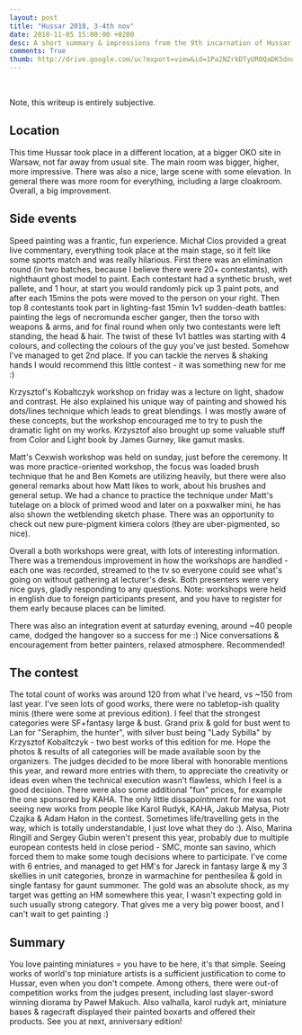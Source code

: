```yaml
---
layout: post
title: "Hussar 2018, 3-4th nov"
date: 2018-11-05 15:00:00 +0200
desc: A short summary & impressions from the 9th incarnation of Hussar Miniature Painting Contest.
comments: True
thumb: http://drive.google.com/uc?export=view&id=1Pa2NZrkDTyUR0QaDK5dnoo8ER9EGDrvx
---
```


&nbsp;&nbsp;&nbsp;&nbsp;&nbsp;&nbsp;&nbsp;&nbsp;

Note, this writeup is entirely subjective.

## Location
This time Hussar took place in a different location, at a bigger OKO site in Warsaw, not far away from usual site. The main room was bigger, higher, more impressive. There was also a nice, large scene with some elevation. In general there was more room for everything, including a large cloakroom. Overall, a big improvement.

## Side events
Speed painting was a frantic, fun experience. Michał Cios provided a great live commentary, everything took place at the main stage, so it felt like some sports match and was really hilarious. First there was an elimination round (in two batches, because I believe there were 20+ contestants), with nighthaunt ghost model to paint. Each contestant had a synthetic brush, wet pallete, and 1 hour, at start you would randomly pick up 3 paint pots, and after each 15mins the pots were moved to the person on your right. Then top 8 contestants took part in lighting-fast 15min 1v1 sudden-death battles: painting the legs of necromunda escher ganger, then the torso with weapons & arms, and for final round when only two contestants were left standing, the head & hair. The twist of these 1v1 battles was starting with 4 colours, and collecting the colours of the guy you've just bested. Somehow I've managed to get 2nd place. If you can tackle the nerves & shaking hands I would recommend this little contest - it was something new for me :)

Krzysztof's Kobaltczyk workshop on friday was a lecture on light, shadow and contrast. He also explained his unique way of painting and showed his dots/lines technique which leads to great blendings. I was mostly aware of these concepts, but the workshop encouraged me to try to push the dramatic light on my works. Krzysztof also brought up some valuable stuff from Color and Light book by James Gurney, like gamut masks. 

Matt's Cexwish workshop was held on sunday, just before the ceremony. It was more practice-oriented workshop, the focus was loaded brush technique that he and Ben Komets are utilizing heavily, but there were also general remarks about how Matt likes to work, about his brushes and general setup. We had a chance to practice the technique under Matt's tutelage on a block of primed wood and later on a poxwalker mini, he has also shown the wetblending sketch phase. There was an opportunity to check out new pure-pigment kimera colors (they are uber-pigmented, so nice). 

Overall a both workshops were great, with lots of interesting information. There was a tremendous improvement in how the workshops are handled - each one was recorded, streamed to the tv so everyone could see what's going on without gathering at lecturer's desk. Both presenters were very nice guys, gladly responding to any questions. Note: workshops were held in english due to foreign participants present, and you have to register for them early because places can be limited.

There was also an integration event at saturday evening, around ~40 people came, dodged the hangover so a success for me :) Nice conversations & encouragement from better painters, relaxed atmosphere. Recommended!

## The contest
The total count of works was around 120 from what I've heard, vs ~150 from last year. I've seen lots of good works, there were no tabletop-ish quality minis (there were some at previous edition). I feel that the strongest categories were SF+fantasy large & bust. Grand prix & gold for bust went to Lan for "Seraphim, the hunter", with silver bust being "Lady Sybilla" by Krzysztof Kobaltczyk - two best works of this edition for me. Hope the photos & results of all categories will be made available soon by the organizers. The judges decided to be more liberal with honorable mentions this year, and reward more entries with them, to appreciate the creativity or ideas even when the technical execution wasn't flawless, which I feel is a good decision. There were also some additional "fun" prices, for example the one sponsored by KAHA. The only little dissapointment for me was not seeing new works from people like Karol Rudyk, KAHA, Jakub Małysa, Piotr Czajka & Adam Hałon in the contest. Sometimes life/travelling gets in the way, which is totally understandable, I just love what they do :). Also, Marina Ringill and Sergey Gubin weren't present this year, probably due to multiple european contests held in close period - SMC, monte san savino, which forced them to make some tough decisions where to participate. I've come with 6 entries, and managed to get HM's for Jareck in fantasy large & my 3 skellies in unit categories, bronze in warmachine for penthesilea & gold in single fantasy for gaunt summoner. The gold was an absolute shock, as my target was getting an HM somewhere this year, I wasn't expecting gold in such usually strong category. That gives me a very big power boost, and I can't wait to get painting :)   

## Summary
You love painting miniatures = you have to be here, it's that simple. Seeing works of world's top miniature artists is a sufficient justification to come to Hussar, even when you don't compete. Among others, there were out-of competition works from the judges present, including last slayer-sword winning diorama by Paweł Makuch. Also valhalla, karol rudyk art, miniature bases & ragecraft displayed their painted boxarts and offered their products. See you at next, anniversary edition!



